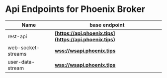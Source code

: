 # Api Endpoints for Phoenix Broker

Name | base endpoint
------------ | ------------
rest-api | **[https://api.phoenix.tips](https://api.phoenix.tips)**
web-socket-streams | **[wss://wsapi.phoenix.tips](wss://wsapi.phoenix.tips)**
user-data-stream | **[wss://wsapi.phoenix.tips](wss://wsapi.phoenix.tips)**
 